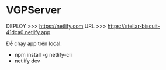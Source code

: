 # VGPServer

DEPLOY >>> https://netlify.com
URL >>> https://stellar-biscuit-41dca0.netlify.app

Để chạy app trên local:
- npm install -g netlify-cli
- netlify dev
